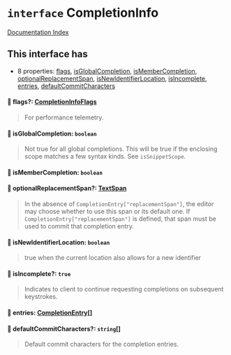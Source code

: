 # `interface` CompletionInfo

[Documentation Index](../README.md)

## This interface has

- 8 properties:
[flags](#-flags-completioninfoflags),
[isGlobalCompletion](#-isglobalcompletion-boolean),
[isMemberCompletion](#-ismembercompletion-boolean),
[optionalReplacementSpan](#-optionalreplacementspan-textspan),
[isNewIdentifierLocation](#-isnewidentifierlocation-boolean),
[isIncomplete](#-isincomplete-true),
[entries](#-entries-completionentry),
[defaultCommitCharacters](#-defaultcommitcharacters-string)


#### 📄 flags?: [CompletionInfoFlags](../enum.CompletionInfoFlags/README.md)

> For performance telemetry.



#### 📄 isGlobalCompletion: `boolean`

> Not true for all global completions. This will be true if the enclosing scope matches a few syntax kinds. See `isSnippetScope`.



#### 📄 isMemberCompletion: `boolean`



#### 📄 optionalReplacementSpan?: [TextSpan](../interface.TextSpan/README.md)

> In the absence of `CompletionEntry["replacementSpan"]`, the editor may choose whether to use
> this span or its default one. If `CompletionEntry["replacementSpan"]` is defined, that span
> must be used to commit that completion entry.



#### 📄 isNewIdentifierLocation: `boolean`

> true when the current location also allows for a new identifier



#### 📄 isIncomplete?: `true`

> Indicates to client to continue requesting completions on subsequent keystrokes.



#### 📄 entries: [CompletionEntry](../interface.CompletionEntry/README.md)\[]



#### 📄 defaultCommitCharacters?: `string`\[]

> Default commit characters for the completion entries.



